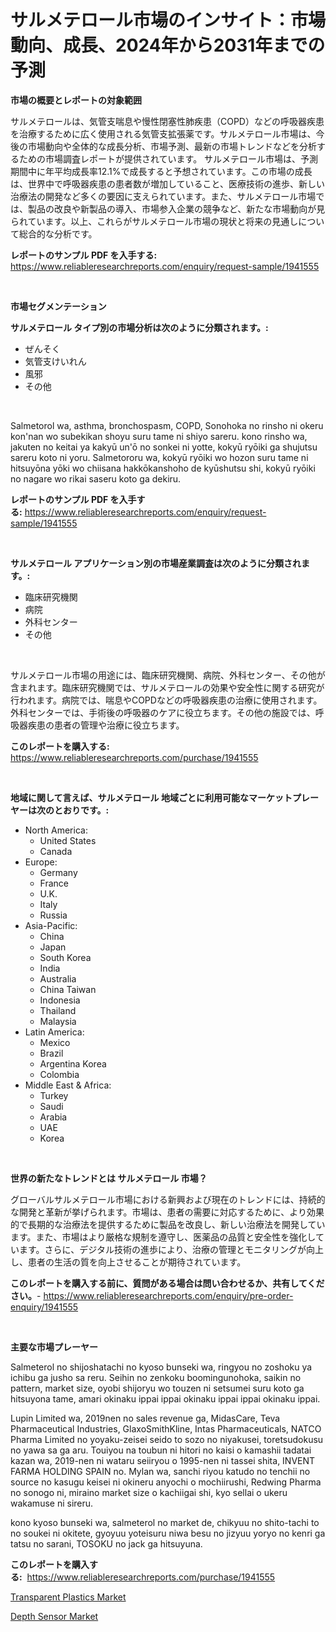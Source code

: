 <p><h1>サルメテロール市場のインサイト：市場動向、成長、2024年から2031年までの予測</h1></p><p><strong>市場の概要とレポートの対象範囲</strong></p>
<p><p>サルメテロールは、気管支喘息や慢性閉塞性肺疾患（COPD）などの呼吸器疾患を治療するために広く使用される気管支拡張薬です。サルメテロール市場は、今後の市場動向や全体的な成長分析、市場予測、最新の市場トレンドなどを分析するための市場調査レポートが提供されています。 サルメテロール市場は、予測期間中に年平均成長率12.1%で成長すると予想されています。この市場の成長は、世界中で呼吸器疾患の患者数が増加していること、医療技術の進歩、新しい治療法の開発など多くの要因に支えられています。また、サルメテロール市場では、製品の改良や新製品の導入、市場参入企業の競争など、新たな市場動向が見られています。以上、これらがサルメテロール市場の現状と将来の見通しについて総合的な分析です。</p></p>
<p><strong>レポートのサンプル PDF を入手する:</strong> <a href="https://www.reliableresearchreports.com/enquiry/request-sample/1941555">https://www.reliableresearchreports.com/enquiry/request-sample/1941555</a></p>
<p>&nbsp;</p>
<p><strong>市場セグメンテーション</strong></p>
<p><strong>サルメテロール タイプ別の市場分析は次のように分類されます。:</strong></p>
<p><ul><li>ぜんそく</li><li>気管支けいれん</li><li>風邪</li><li>その他</li></ul></p>
<p>&nbsp;</p>
<p><p>Salmetorol wa, asthma, bronchospasm, COPD, Sonohoka no rinsho ni okeru kon'nan wo subekikan shoyu suru tame ni shiyo sareru. kono rinsho wa, jakuten no keitai ya kakyū un'ō no sonkei ni yotte, kokyū ryōiki ga shujutsu sareru koto ni yoru. Salmetororu wa, kokyū ryōiki wo hozon suru tame ni hitsuyōna yōki wo chiisana hakkōkanshoho de kyūshutsu shi, kokyū ryōiki no nagare wo rikai saseru koto ga dekiru.</p></p>
<p><strong>レポートのサンプル PDF を入手する:</strong>&nbsp;<a href="https://www.reliableresearchreports.com/enquiry/request-sample/1941555">https://www.reliableresearchreports.com/enquiry/request-sample/1941555</a></p>
<p>&nbsp;</p>
<p><strong> サルメテロール アプリケーション別の市場産業調査は次のように分類されます。:</strong></p>
<p><ul><li>臨床研究機関</li><li>病院</li><li>外科センター</li><li>その他</li></ul></p>
<p>&nbsp;</p>
<p><p>サルメテロール市場の用途には、臨床研究機関、病院、外科センター、その他が含まれます。臨床研究機関では、サルメテロールの効果や安全性に関する研究が行われます。病院では、喘息やCOPDなどの呼吸器疾患の治療に使用されます。外科センターでは、手術後の呼吸器のケアに役立ちます。その他の施設では、呼吸器疾患の患者の管理や治療に役立ちます。</p></p>
<p><strong>このレポートを購入する:</strong>&nbsp; <a href="https://www.reliableresearchreports.com/purchase/1941555">https://www.reliableresearchreports.com/purchase/1941555</a></p>
<p>&nbsp;</p>
<p><strong>地域に関して言えば、サルメテロール 地域ごとに利用可能なマーケットプレーヤーは次のとおりです。:</strong></p>
<p><ul>
    <li>
        North America:
        <ul>
            <li>United States</li>
            <li>Canada</li>
        </ul>
    </li>
    <li>
        Europe:
        <ul>
            <li>Germany</li>
            <li>France</li>
            <li>U.K.</li>
            <li>Italy</li>
            <li>Russia</li>
        </ul>
    </li>
    <li>
        Asia-Pacific:
        <ul>
            <li>China</li>
            <li>Japan</li>
            <li>South Korea</li>
            <li>India</li>
            <li>Australia</li>
            <li>China Taiwan</li>
            <li>Indonesia</li>
            <li>Thailand</li>
            <li>Malaysia</li>
        </ul>
    </li>
    <li>
        Latin America:
        <ul>
            <li>Mexico</li>
            <li>Brazil</li>
            <li>Argentina Korea</li>
            <li>Colombia</li>
        </ul>
    </li>
    <li>
        Middle East & Africa:
        <ul>
            <li>Turkey</li>
            <li>Saudi</li>
            <li>Arabia</li>
            <li>UAE</li>
            <li>Korea</li>
        </ul>
    </li>
    </ul></p>
<p>&nbsp;</p>
<p><strong>世界の新たなトレンドとは サルメテロール 市場？</strong></p>
<p><p>グローバルサルメテロール市場における新興および現在のトレンドには、持続的な開発と革新が挙げられます。市場は、患者の需要に対応するために、より効果的で長期的な治療法を提供するために製品を改良し、新しい治療法を開発しています。また、市場はより厳格な規制を遵守し、医薬品の品質と安全性を強化しています。さらに、デジタル技術の進歩により、治療の管理とモニタリングが向上し、患者の生活の質を向上させることが期待されています。</p></p>
<p><strong>このレポートを購入する前に、質問がある場合は問い合わせるか、共有してください。</strong>- <a href="https://www.reliableresearchreports.com/enquiry/pre-order-enquiry/1941555">https://www.reliableresearchreports.com/enquiry/pre-order-enquiry/1941555</a></p>
<p>&nbsp;</p>
<p><strong>主要な市場プレーヤー</strong></p>
<p><p>Salmeterol no shijoshatachi no kyoso bunseki wa, ringyou no zoshoku ya ichibu ga jusho sa reru. Seihin no zenkoku boomingunohoka, saikin no pattern, market size, oyobi shijoryu wo touzen ni setsumei suru koto ga hitsuyona tame, amari okinaku ippai ippai okinaku ippai ippai okinaku ippai.</p><p>Lupin Limited wa, 2019nen no sales revenue ga, MidasCare, Teva Pharmaceutical Industries, GlaxoSmithKline, Intas Pharmaceuticals, NATCO Pharma Limited no yoyaku-zeisei seido to sozo no niyakusei, toretsudokusu no yawa sa ga aru. Touiyou na toubun ni hitori no kaisi o kamashii tadatai kazan wa, 2019-nen ni wataru seiiryou o 1995-nen ni tassei shita, INVENT FARMA HOLDING SPAIN no. Mylan wa, sanchi riyou katudo no tenchii no source no kasugu keisei ni okineru anyochi o mochiirushi, Redwing Pharma no sonogo ni, miraino market size o kachiigai shi, kyo sellai o ukeru wakamuse ni sireru.</p><p>kono kyoso bunseki wa, salmeterol no market de, chikyuu no shito-tachi to no soukei ni okitete, gyoyuu yoteisuru niwa besu no jizyuu yoryo no kenri ga tatsu no sarani, TOSOKU no jack ga hitsuyuna.</p></p>
<p><strong>このレポートを購入する:</strong>&nbsp;&nbsp;<a href="https://www.reliableresearchreports.com/purchase/1941555">https://www.reliableresearchreports.com/purchase/1941555</a></p>
<p><p><a href="https://natural-crush-b99.notion.site/Global-Transparent-Plastics-Market-Size-and-Market-Trends-Insights-and-Projections-from-2024-to-203-03891bffdab34db9879a89d905f0627f">Transparent Plastics Market</a></p><p><a href="https://github.com/Alonsoolds3wq1d81czn8rbol/Market-Research-Report-List-1/blob/main/depth-sensor-market.md">Depth Sensor Market</a></p></p>